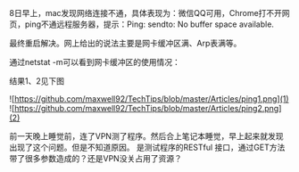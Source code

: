 8日早上，mac发现网络连接不通，具体表现为：微信QQ可用，Chrome打不开网页，ping不通远程服务器，提示：Ping: sendto: No buffer space available.

最终重启解决。网上给出的说法主要是网卡缓冲区满、Arp表满等。

通过netstat -m可以看到网卡缓冲区的使用情况：

结果1、2见下图

![https://github.com/maxwell92/TechTips/blob/master/Articles/ping1.png](1)
![https://github.com/maxwell92/TechTips/blob/master/Articles/ping2.png](2)

前一天晚上睡觉前，连了VPN测了程序。然后合上笔记本睡觉，早上起来就发现出现了这个问题。但是不知道原因。
是测试程序的RESTful 接口，通过GET方法带了很多参数造成的？还是VPN没关占用了资源？

